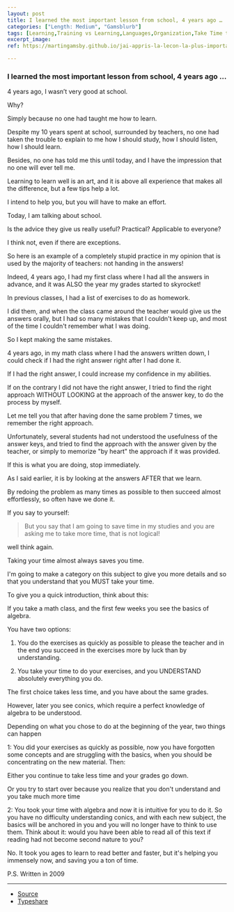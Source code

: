 ```yaml
---
layout: post
title: I learned the most important lesson from school, 4 years ago …
categories: ["Length: Medium", "Gamsblurb"]
tags: [Learning,Training vs Learning,Languages,Organization,Take Time to Save Time,Gamsblog,Gamsblurb]
excerpt_image: 
ref: https://martingamsby.github.io/jai-appris-la-lecon-la-plus-importante-de-lecole-il-y-a-4-ans

---
```


### **I learned the most important lesson from school, 4 years ago …**

4 years ago, I wasn’t very good at school.

Why?

Simply because no one had taught me how to learn.

Despite my 10 years spent at school, surrounded by teachers, no one had taken the trouble to explain to me how I should study, how I should listen, how I should learn.

Besides, no one has told me this until today, and I have the impression that no one will ever tell me.

Learning to learn well is an art, and it is above all experience that makes all the difference, but a few tips help a lot.

I intend to help you, but you will have to make an effort.

Today, I am talking about school.

Is the advice they give us really useful? Practical? Applicable to everyone?

I think not, even if there are exceptions.

So here is an example of a completely stupid practice in my opinion that is used by the majority of teachers: not handing in the answers!

Indeed, 4 years ago, I had my first class where I had all the answers in advance, and it was ALSO the year my grades started to skyrocket!

In previous classes, I had a list of exercises to do as homework.

I did them, and when the class came around the teacher would give us the answers orally, but I had so many mistakes that I couldn't keep up, and most of the time I couldn't remember what I was doing.

So I kept making the same mistakes.

4 years ago, in my math class where I had the answers written down, I could check if I had the right answer right after I had done it.

If I had the right answer, I could increase my confidence in my abilities.

If on the contrary I did not have the right answer, I tried to find the right approach WITHOUT LOOKING at the approach of the answer key, to do the process by myself.

Let me tell you that after having done the same problem 7 times, we remember the right approach.

Unfortunately, several students had not understood the usefulness of the answer keys, and tried to find the approach with the answer given by the teacher, or simply to memorize "by heart" the approach if it was provided.

If this is what you are doing, stop immediately.

As I said earlier, it is by looking at the answers AFTER that we learn.

By redoing the problem as many times as possible to then succeed almost effortlessly, so often have we done it.

If you say to yourself:

> But you say that I am going to save time in my studies and you are asking me to take more time, that is not logical!

well think again.

Taking your time almost always saves you time.

I'm going to make a category on this subject to give you more details and so that you understand that you MUST take your time.

To give you a quick introduction, think about this:

If you take a math class, and the first few weeks you see the basics of algebra.

You have two options:

1. You do the exercises as quickly as possible to please the teacher and in the end you succeed in the exercises more by luck than by understanding.

2. You take your time to do your exercises, and you UNDERSTAND absolutely everything you do.

The first choice takes less time, and you have about the same grades.

However, later you see conics, which require a perfect knowledge of algebra to be understood.

Depending on what you chose to do at the beginning of the year, two things can happen

1: You did your exercises as quickly as possible, now you have forgotten some concepts and are struggling with the basics, when you should be concentrating on the new material.
Then:

Either you continue to take less time and your grades go down.

Or you try to start over because you realize that you don't understand and you take much more time

2: You took your time with algebra and now it is intuitive for you to do it. So you have no difficulty understanding conics, and with each new subject, the basics will be anchored in you and you will no longer have to think to use them.
Think about it: would you have been able to read all of this text if reading had not become second nature to you?

No. It took you ages to learn to read better and faster, but it's helping you immensely now, and saving you a ton of time.

P.S. Written in 2009

---

- [Source](https://blog.comment-apprendre.com/il-y-a-4-ans/)
- [Typeshare](https://typeshare.co/martingamsby/posts/4-years-ago)

